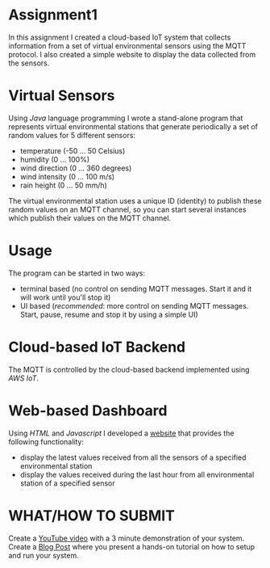 # Assignment1
In this assignment I created a cloud-based IoT system that collects information from a set of virtual environmental sensors using the MQTT protocol. I also created a simple website to display the data collected from the sensors.

# Virtual Sensors
Using *Java* language programming I wrote a stand-alone program that represents virtual environmental stations that generate periodically a set of random values for 5 different sensors:
- temperature (-50 ... 50 Celsius)
- humidity (0 ... 100%)
- wind direction (0 ... 360 degrees)
- wind intensity (0 ... 100 m/s)
- rain height (0 ... 50 mm/h)

The virtual environmental station uses a unique ID (identity) to publish these random values on an MQTT channel, so you can start several instances which publish their values on the MQTT channel.

# Usage
The program can be started in two ways:
- terminal based (no control on sending MQTT messages. Start it and it will work until you'll stop it)
- UI based (*recommended*: more control on sending MQTT messages. Start, pause, resume and stop it by using a simple UI)

# Cloud-based IoT Backend
The MQTT is controlled by the cloud-based backend implemented using *AWS IoT*.

# Web-based Dashboard
Using *HTML* and *Javascript* I developed a [website](https://666thenumberofthebeast.github.io/InternetOfThings19-20/) that provides the following functionality:
- display the latest values received from all the sensors of a specified environmental station
- display the values received during the last hour from all environmental station of a specified sensor

# WHAT/HOW TO SUBMIT
Create a [YouTube video](http://google.com) with a 3 minute demonstration of your system.
Create a [Blog Post](http://google.com) where you present a hands-on tutorial on how to setup and run your system.

